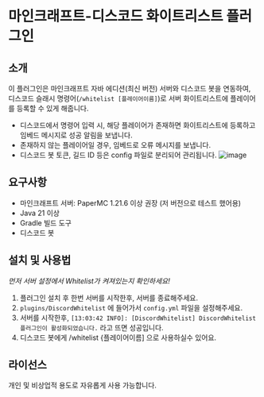 # 마인크래프트-디스코드 화이트리스트 플러그인

## 소개
이 플러그인은 마인크래프트 자바 에디션(최신 버전) 서버와 디스코드 봇을 연동하여, 
디스코드 슬래시 명령어(`/whitelist [플레이어이름]`)로 서버 화이트리스트에 플레이어를 등록할 수 있게 해줍니다.

- 디스코드에서 명령어 입력 시, 해당 플레이어가 존재하면 화이트리스트에 등록하고 임베드 메시지로 성공 알림을 보냅니다.
- 존재하지 않는 플레이어일 경우, 임베드로 오류 메시지를 보냅니다.
- 디스코드 봇 토큰, 길드 ID 등은 config 파일로 분리되어 관리됩니다.
![image](https://github.com/user-attachments/assets/3956cbdf-a611-4b2f-bfc8-f5adebb4c81d)


## 요구사항
- 마인크래프트 서버: PaperMC 1.21.6 이상 권장 (저 버전으로 테스트 했어용)
- Java 21 이상
- Gradle 빌드 도구
- 디스코드 봇 

## 설치 및 사용법
*먼저 서버 설정에서 Whitelist가 켜져있는지 확인하세요!*
1. 플러그인 설치 후 한번 서버를 시작한후, 서버를 종료해주세요.
2. `plugins/DiscordWhitelist` 에 들어가서 `config.yml` 파일을 설정해주세요.
3. 서버를 시작한후, `[13:03:42 INFO]: [DiscordWhitelist] DiscordWhitelist 플러그인이 활성화되었습니다.` 라고 뜨면 성공입니다.
4. 디스코드 봇에게 /whitelist {플레이어이름] 으로 사용하실수 있어요.

## 라이선스
개인 및 비상업적 용도로 자유롭게 사용 가능합니다. 
